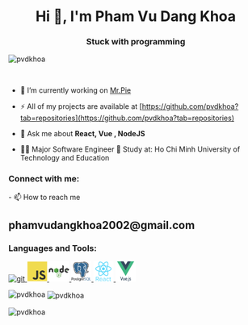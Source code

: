 <h1 align="center">Hi 👋, I'm Pham Vu Dang Khoa</h1>
<h3 align="center">Stuck with programming</h3>

<p align="left"> <img src="https://komarev.com/ghpvc/?username=pvdkhoa&label=Profile%20views&color=0e75b6&style=flat" alt="pvdkhoa" /> </p>

<p align="left"> <a href="https://twitter.com/" target="blank"><img src="https://img.shields.io/twitter/follow/?logo=twitter&style=for-the-badge" alt="" /></a> </p>

- 🔭 I’m currently working on [Mr.Pie](https://github.com/nhihuyn/mrpie)

- ⚡ All of my projects are available at [https://github.com/pvdkhoa?tab=repositories](https://github.com/pvdkhoa?tab=repositories)

- 💬 Ask me about **React, Vue , NodeJS**
- 👨‍💻 Major Software Engineer 🌱 Study at: Ho Chi Minh University of Technology and Education
  



<h3 align="left">Connect with me:</h3>
- 📫 How to reach me <h2>phamvudangkhoa2002@gmail.com</h2>
<p align="left">
</p>

<h3 align="left">Languages and Tools:</h3>

<p align="left"> <a href="https://git-scm.com/" target="_blank" rel="noreferrer"> <img src="https://www.vectorlogo.zone/logos/git-scm/git-scm-icon.svg" alt="git" width="40" height="40"/> </a> <a href="https://developer.mozilla.org/en-US/docs/Web/JavaScript" target="_blank" rel="noreferrer"> <img src="https://raw.githubusercontent.com/devicons/devicon/master/icons/javascript/javascript-original.svg" alt="javascript" width="40" height="40"/> </a> <a href="https://nodejs.org" target="_blank" rel="noreferrer"> <img src="https://raw.githubusercontent.com/devicons/devicon/master/icons/nodejs/nodejs-original-wordmark.svg" alt="nodejs" width="40" height="40"/> </a> <a href="https://www.postgresql.org" target="_blank" rel="noreferrer"> <img src="https://raw.githubusercontent.com/devicons/devicon/master/icons/postgresql/postgresql-original-wordmark.svg" alt="postgresql" width="40" height="40"/> </a> <a href="https://reactjs.org/" target="_blank" rel="noreferrer"> <img src="https://raw.githubusercontent.com/devicons/devicon/master/icons/react/react-original-wordmark.svg" alt="react" width="40" height="40"/> </a> <a href="https://vuejs.org/" target="_blank" rel="noreferrer"> <img src="https://raw.githubusercontent.com/devicons/devicon/master/icons/vuejs/vuejs-original-wordmark.svg" alt="vuejs" width="40" height="40"/> </a> </p>

<p><img align="left" src="https://github-readme-stats.vercel.app/api/top-langs?username=pvdkhoa&show_icons=true&locale=en&layout=compact" alt="pvdkhoa" /></p>

<p>&nbsp;<img align="center" src="https://github-readme-stats.vercel.app/api?username=pvdkhoa&show_icons=true&locale=en" alt="pvdkhoa" /></p>

<p><img align="center" src="https://github-readme-streak-stats.herokuapp.com/?user=pvdkhoa&" alt="pvdkhoa" /></p>

